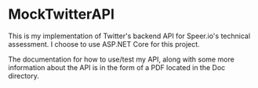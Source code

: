 # MockTwitterAPI

This is my implementation of Twitter's backend API for Speer.io's technical assessment. I choose to use ASP.NET Core for this project.

The documentation for how to use/test my API, along with some more information about the API is in the form of a PDF located in the Doc directory.
